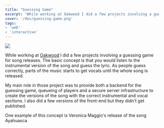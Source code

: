 ```yaml
---
title: "Guessing Game"
excerpt: "While working at Oakwood I did a few projects involving a guessing game for song releases. The basic concept is that you would listen to the instrumental version of the song and guess the lyric."
cover: '/dev/guessing-game.png'
tags:
- 'web'
- 'interactive'
---
```


![](/dev/guessing-game.png)

While working at [Oakwood](http://oakwood.se/) I did a few projects involving a guessing game for song releases. The basic concept is that you would listen to the instrumental version of the song and guess the lyric. As people guess correctly, parts of the music starts to get vocals until the whole song is released.

My main role in those project was to provide both a backend for the guessing game, queueing of players and a secure server infrastructure to create the versions of the song with the correct instrumental and vocal sections. I also did a few versions of the front-end but they didn't get published.

One example of this concept is Veronica Maggio's release of the song Ayahuasca
